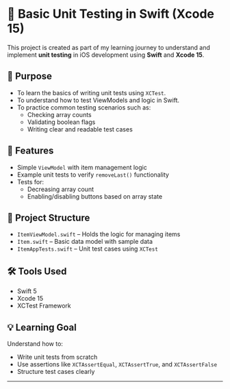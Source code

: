 # 🧪 Basic Unit Testing in Swift (Xcode 15)

This project is created as part of my learning journey to understand and implement **unit testing** in iOS development using **Swift** and **Xcode 15**.

## 📌 Purpose

- To learn the basics of writing unit tests using `XCTest`.
- To understand how to test ViewModels and logic in Swift.
- To practice common testing scenarios such as:
  - Checking array counts
  - Validating boolean flags
  - Writing clear and readable test cases

## 🚀 Features

- Simple `ViewModel` with item management logic
- Example unit tests to verify `removeLast()` functionality
- Tests for:
  - Decreasing array count
  - Enabling/disabling buttons based on array state

## 📁 Project Structure

- `ItemViewModel.swift` – Holds the logic for managing items
- `Item.swift` – Basic data model with sample data
- `ItemAppTests.swift` – Unit test cases using `XCTest`

## 🛠 Tools Used

- Swift 5
- Xcode 15
- XCTest Framework

## 💡 Learning Goal

Understand how to:
- Write unit tests from scratch
- Use assertions like `XCTAssertEqual`, `XCTAssertTrue`, and `XCTAssertFalse`
- Structure test cases clearly

---
